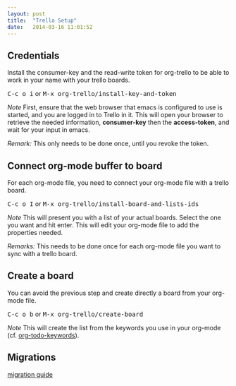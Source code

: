 ```yaml
---
layout: post
title:  "Trello Setup"
date:   2014-03-16 11:01:52
---
```


## Credentials

Install the consumer-key and the read-write token for org-trello to be able to work in your name with your trello boards.

<kbd>C-c o i</kbd> or <kbd>M-x org-trello/install-key-and-token</kbd>

*Note*
First, ensure that the web browser that emacs is configured to use is started, and you are logged in to Trello in it.
This will open your browser to retrieve the needed information, **consumer-key** then the **access-token**, and wait for your input in emacs.

*Remark:* This only needs to be done once, until you revoke the token.

## Connect org-mode buffer to board

For each org-mode file, you need to connect your org-mode file with a trello board.

<kbd>C-c o I</kbd> or <kbd>M-x org-trello/install-board-and-lists-ids</kbd>

*Note*
This will present you with a list of your actual boards. Select the one you want and hit enter.
This will edit your org-mode file to add the properties needed.

*Remarks:*
This needs to be done once for each org-mode file you want to sync with a trello board.

## Create a board

You can avoid the previous step and create directly a board from your org-mode file.

<kbd>C-c o b</kbd> or <kbd>M-x org-trello/create-board</kbd>

*Note*
This will create the list from the keywords you use in your org-mode (cf. [org-todo-keywords](http://orgmode.org/manual/In_002dbuffer-settings.html)).

## Migrations

[migration guide](./migration.html)
